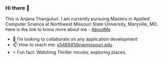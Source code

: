 ### Hi there 👋

This is Anjana Thanguturi. I am currently pursuing Masters in Applied Computer Science at Northwest Missouri State University, Maryville, MO.
Here is the link to know more about me - [AboutMe](https://github.com/AnjanaThanguturi/Assignment2-Thanguturi/blob/main/AboutMe.md)

- 👯 I’m looking to collaborate on any application development
- 📫 How to reach me: s546941@nwmissouri.edu
- ⚡ Fun fact: Watching Thriller movies, exploring places.
